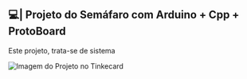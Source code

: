 ## 💻| Projeto do Semáfaro com Arduino + Cpp + ProtoBoard

  Este projeto, trata-se de  sistema 

![Imagem do Projeto no Tinkecard](https://github.com/user-attachments/assets/49206bc0-7cde-4ada-b7f5-ab6e50eed3be)
